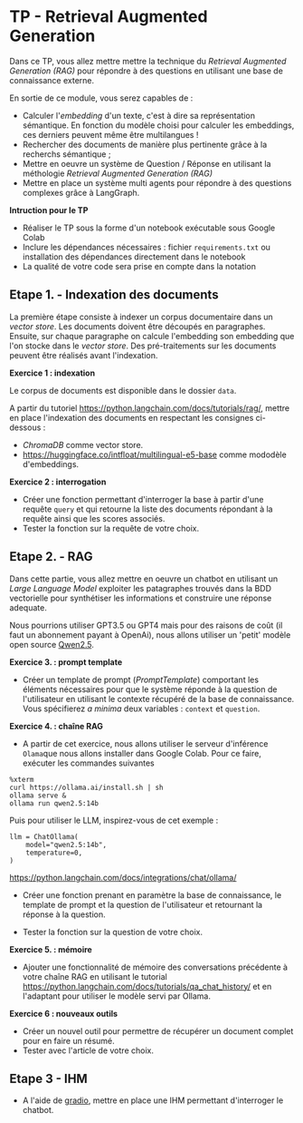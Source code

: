 # TP - Retrieval Augmented Generation

Dans ce TP, vous allez mettre mettre la technique du _Retrieval Augmented Generation (RAG)_ pour répondre à des questions en utilisant une base de connaissance externe.

En sortie de ce module, vous serez capables de :
- Calculer l'_embedding_ d'un texte, c'est à dire sa représentation sémantique. En fonction du modèle choisi pour calculer les embeddings, ces derniers peuvent même être multilangues !
- Rechercher des documents de manière plus pertinente grâce à la recherchs sémantique ;
- Mettre en oeuvre un système de Question / Réponse en utilisant la méthologie _Retrieval Augmented Generation (RAG)_
- Mettre en place un système multi agents pour répondre à des questions complexes grâce à LangGraph.

**Intruction pour le TP**
- Réaliser le TP sous la forme d'un notebook exécutable sous Google Colab
- Inclure les dépendances nécessaires : fichier `requirements.txt` ou installation des dépendances directement dans le notebook
- La qualité de votre code sera prise en compte dans la notation

## Etape 1. - Indexation des documents

La première étape consiste à indexer un corpus documentaire dans un _vector store_. Les documents doivent être découpés en paragraphes. Ensuite, sur chaque paragraphe on calcule l'embedding son embedding que l'on stocke dans le _vector store_. Des pré-traitements sur les documents peuvent être réalisés avant l'indexation.

**Exercice 1 : indexation**

Le corpus de documents est disponible dans le dossier `data`.

A partir du tutoriel https://python.langchain.com/docs/tutorials/rag/, mettre en place l'indexation des documents en respectant les consignes ci-dessous :
- _ChromaDB_ comme vector store.
- https://huggingface.co/intfloat/multilingual-e5-base comme mododèle d'embeddings.


**Exercice 2 : interrogation**

- Créer une fonction permettant d'interroger la base à partir d'une requête `query` et qui retourne la liste des documents répondant à la requête ainsi que les scores associés.
- Tester la fonction sur la requête de votre choix.

## Etape 2. - RAG

Dans cette partie, vous allez mettre en oeuvre un chatbot en utilisant un _Large Language Model_ exploiter les patagraphes trouvés dans la BDD vectorielle pour synthétiser les informations et construire une réponse adequate.

Nous pourrions utiliser GPT3.5 ou GPT4 mais pour des raisons de coût (il faut un abonnement payant à OpenAi), nous allons utiliser un 'petit' modèle open source [Qwen2.5](https://github.com/QwenLM/Qwen2.5).

**Exercice 3. : prompt template**

- Créer un template de prompt (_PromptTemplate_) comportant les éléments nécessaires pour que le système réponde à la question de l'utilisateur en utilisant le contexte récupéré de la base de connaissance. Vous spécifierez _a minima_ deux variables : `context` et `question`. 

**Exercice 4. : chaîne RAG**

- A partir de cet exercice, nous allons utiliser le serveur d'inférence `Olama`que nous allons installer dans Google Colab. Pour ce faire, exécuter les commandes suivantes

```
%xterm
curl https://ollama.ai/install.sh | sh
ollama serve &
ollama run qwen2.5:14b
```

Puis pour utiliser le LLM, inspirez-vous de cet exemple : 

```
llm = ChatOllama(
    model="qwen2.5:14b",
    temperature=0,
)
```
https://python.langchain.com/docs/integrations/chat/ollama/

- Créer une fonction prenant en paramètre la base de connaissance, le template de prompt et la question de l'utilisateur et retournant la réponse à la question.

- Tester la fonction sur la question de votre choix.

**Exercice 5. : mémoire**

- Ajouter une fonctionnalité de mémoire des conversations précédente à votre chaîne RAG en utilisant le tutorial https://python.langchain.com/docs/tutorials/qa_chat_history/ et en l'adaptant pour utiliser le modèle servi par Ollama.

**Exercice 6 : nouveaux outils**

- Créer un nouvel outil pour permettre de récupérer un document complet pour en faire un résumé. 
- Tester avec l'article de votre choix.

## Etape 3 - IHM

- A l'aide de [gradio](https://www.gradio.app/guides/quickstart), mettre en place une IHM permettant d'interroger le chatbot.